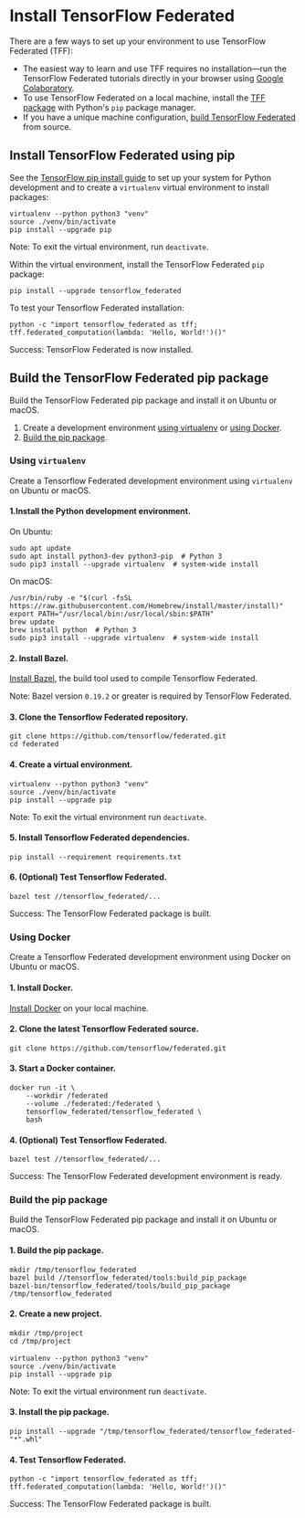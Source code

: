 # Install TensorFlow Federated

There are a few ways to set up your environment to use TensorFlow Federated (TFF):

* The easiest way to learn and use TFF requires no installation—run the
TensorFlow Federated tutorials directly in your browser using
[Google Colaboratory](https://colab.research.google.com/notebooks/welcome.ipynb).
* To use TensorFlow Federated on a local machine, install the
[TFF package](#install-tensorflow-federated-using-pip) with Python's `pip`
package manager.
* If you have a unique machine configuration,
[build TensorFlow Federated](#build-the-tensorflow-federated-pip-package) from
source.


## Install TensorFlow Federated using pip

See the [TensorFlow pip install guide](https://www.tensorflow.org/install/pip)
to set up your system for Python development and to create a `virtualenv`
virtual environment to install packages:

<pre class="prettyprint lang-bsh">
<code class="devsite-terminal">virtualenv --python python3 "venv"</code>
<code class="devsite-terminal">source ./venv/bin/activate</code>
<code class="devsite-terminal tfo-terminal-venv">pip install --upgrade pip</code>
</pre>

Note: To exit the virtual environment, run `deactivate`.

Within the virtual environment, install the TensorFlow Federated `pip` package:

<pre class="prettyprint lang-bsh">
<code class="devsite-terminal tfo-terminal-venv">pip install --upgrade tensorflow_federated</code>
</pre>

To test your Tensorflow Federated installation:

<pre class="prettyprint lang-bsh">
<code class="devsite-terminal tfo-terminal-venv">python -c "import tensorflow_federated as tff; tff.federated_computation(lambda: 'Hello, World!')()"</code>
</pre>

Success: TensorFlow Federated is now installed.


## Build the TensorFlow Federated pip package

Build the TensorFlow Federated pip package and install it on Ubuntu or macOS.

1.  Create a development environment [using virtualenv](#using-virtualenv) or
    [using Docker](#using_docker).
2.  [Build the pip package](#build-the-pip-package).

### Using `virtualenv`

Create a Tensorflow Federated development environment using `virtualenv` on
Ubuntu or macOS.

#### 1.Install the Python development environment.

On Ubuntu:

<pre class="prettyprint lang-bsh">
<code class="devsite-terminal">sudo apt update</code>
<code class="devsite-terminal">sudo apt install python3-dev python3-pip  # Python 3</code>
<code class="devsite-terminal">sudo pip3 install --upgrade virtualenv  # system-wide install</code>
</pre>

On macOS:

<pre class="prettyprint lang-bsh">
<code class="devsite-terminal">/usr/bin/ruby -e "$(curl -fsSL https://raw.githubusercontent.com/Homebrew/install/master/install)"</code>
<code class="devsite-terminal">export PATH="/usr/local/bin:/usr/local/sbin:$PATH"</code>
<code class="devsite-terminal">brew update</code>
<code class="devsite-terminal">brew install python  # Python 3</code>
<code class="devsite-terminal">sudo pip3 install --upgrade virtualenv  # system-wide install</code>
</pre>

#### 2. Install Bazel.

[Install Bazel](https://docs.bazel.build/versions/master/install.html), the build
tool used to compile Tensorflow Federated.

Note: Bazel version `0.19.2` or greater is required by TensorFlow Federated.

#### 3. Clone the Tensorflow Federated repository.

<pre class="prettyprint lang-bsh">
<code class="devsite-terminal">git clone https://github.com/tensorflow/federated.git</code>
<code class="devsite-terminal">cd federated</code>
</pre>

#### 4. Create a virtual environment.

<pre class="prettyprint lang-bsh">
<code class="devsite-terminal">virtualenv --python python3 "venv"</code>
<code class="devsite-terminal">source ./venv/bin/activate</code>
<code class="devsite-terminal tfo-terminal-venv">pip install --upgrade pip</code>
</pre>

Note: To exit the virtual environment run `deactivate`.

#### 5. Install Tensorflow Federated dependencies.

<pre class="prettyprint lang-bsh">
<code class="devsite-terminal tfo-terminal-venv">pip install --requirement requirements.txt</code>
</pre>

#### 6. (Optional) Test Tensorflow Federated.

<pre class="prettyprint lang-bsh">
<code class="devsite-terminal tfo-terminal-venv">bazel test //tensorflow_federated/...</code>
</pre>

Success: The TensorFlow Federated package is built.


### Using Docker

Create a Tensorflow Federated development environment using Docker on Ubuntu or
macOS.

#### 1. Install Docker.

[Install Docker](https://docs.docker.com/install/) on your local machine.

#### 2. Clone the latest Tensorflow Federated source.

<pre class="prettyprint lang-bsh">
<code class="devsite-terminal">git clone https://github.com/tensorflow/federated.git</code>
</pre>

#### 3. Start a Docker container.

<pre class="prettyprint lang-bsh">
<code class="devsite-terminal">docker run -it \
    --workdir /federated
    --volume ./federated:/federated \
    tensorflow_federated/tensorflow_federated \
    bash</code>
</pre>

#### 4. (Optional) Test Tensorflow Federated.

<pre class="prettyprint lang-bsh">
<code class="devsite-terminal">bazel test //tensorflow_federated/...</code>
</pre>

Success: The TensorFlow Federated development environment is ready.


### Build the pip package

Build the TensorFlow Federated pip package and install it on Ubuntu or macOS.

#### 1. Build the pip package.

<pre class="prettyprint lang-bsh">
<code class="devsite-terminal">mkdir /tmp/tensorflow_federated</code>
<code class="devsite-terminal">bazel build //tensorflow_federated/tools:build_pip_package</code>
<code class="devsite-terminal">bazel-bin/tensorflow_federated/tools/build_pip_package /tmp/tensorflow_federated</code>
</pre>

#### 2. Create a new project.

<pre class="prettyprint lang-bsh">
<code class="devsite-terminal">mkdir /tmp/project</code>
<code class="devsite-terminal">cd /tmp/project</code>

<code class="devsite-terminal">virtualenv --python python3 "venv"</code>
<code class="devsite-terminal">source ./venv/bin/activate</code>
<code class="devsite-terminal tfo-terminal-venv">pip install --upgrade pip</code>
</pre>

Note: To exit the virtual environment run `deactivate`.

#### 3. Install the pip package.

<pre class="prettyprint lang-bsh">
<code class="devsite-terminal tfo-terminal-venv">pip install --upgrade "/tmp/tensorflow_federated/tensorflow_federated-"*".whl"</code>
</pre>

#### 4. Test Tensorflow Federated.

<pre class="prettyprint lang-bsh">
<code class="devsite-terminal tfo-terminal-venv">python -c "import tensorflow_federated as tff; tff.federated_computation(lambda: 'Hello, World!')()"</code>
</pre>

Success: The TensorFlow Federated package is built.
